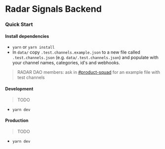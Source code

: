 # Radar Signals Backend

### Quick Start

#### Install dependencies
* `yarn` or `yarn install`
* In `data/` copy `.test.channels.example.json` to a new file called `.test.channels.json` (e.g. `data/.test.channels.json`) and populate with your channel names, categories, id's and webhooks.

> RADAR DAO members: ask in [#product-squad](https://discord.com/channels/913873017287884830/961996856198590544) for an example file with test channels

#### Development
> TODO 

* `yarn dev`


#### Production
> TODO 

* `yarn dev`
